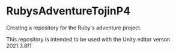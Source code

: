 # RubysAdventureTojinP4
Creating a repository for the Ruby's adventure project.

This repository is intended to be used with the Unity editor verson 2021.3.8f1
